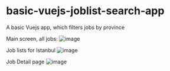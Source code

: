 # basic-vuejs-joblist-search-app
A basic Vuejs app, which filters jobs by province

Main screen, all jobs:
![image](https://user-images.githubusercontent.com/3416873/145910082-3db0ef5c-1e8c-4362-9cc3-e77f06314a94.png)

Job lists for Istanbul
![image](https://user-images.githubusercontent.com/3416873/145910242-83863791-6b9b-4de8-814b-aecc0c6aa98f.png)

Job Detail page
![image](https://user-images.githubusercontent.com/3416873/146692629-38e46ceb-2d98-4993-8a58-b2650b755f8e.png)
